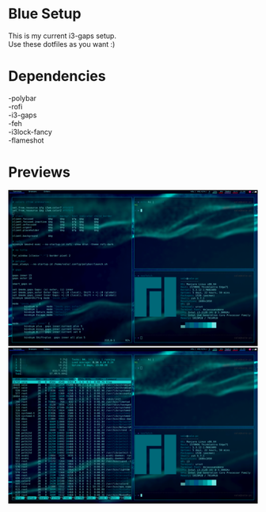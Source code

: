 # Blue Setup

This is my current i3-gaps setup. \
Use these dotfiles as you want :) 

# Dependencies

-polybar \
-rofi \
-i3-gaps \
-feh \
-i3lock-fancy \
-flameshot


# Previews

![example1](examples/example1.png) \
![example2](examples/example2.png) 
